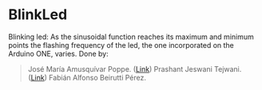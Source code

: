# BlinkLed
Blinking led: As the sinusoidal function reaches its maximum and minimum points the flashing frequency of the led, the one incorporated on the Arduino ONE, varies. Done by:
> José María Amusquívar Poppe. (<a href="https://prashant-jt.github.io/My-Processing-Book/">Link</a>)
> Prashant Jeswani Tejwani. (<a href="https://prashant-jt.github.io/My-Processing-Book/">Link</a>)
> Fabián Alfonso Beirutti Pérez.

